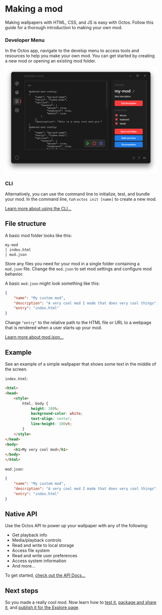 # Making a mod

Making wallpapers with HTML, CSS, and JS is easy with Octos. Follow this guide for a thorough introduction to making your own mod.

### Developer Menu

In the Octos app, navigate to the develop menu to access tools and resources to help you make your own mod. You can get started by creating a new mod or opening an existing mod folder.

![Develop menu](../img/gallery/develop-menu.png)

### CLI

Alternatively, you can use the command line to initialize, test, and bundle your mod. In the command line, run `octos init [name]` to create a new mod.

[Learn more about using the CLI...](?t=using-the-cli)

## File structure
A basic mod folder looks like this:
```text
my-mod
| index.html
| mod.json
```
Store any files you need for your mod in a single folder containing a `mod.json` file. Change the `mod.json` to set mod settings and configure mod behavior.

A basic `mod.json` might look something like this:
```json
{
    "name": "My custom mod",
    "description": "A very cool mod I made that does very cool things",
    "entry": "index.html"
}
```
Change `"entry"` to the relative path to the HTML file or URL to a webpage that is rendered when a user starts up your mod.

[Learn more about mod.json...](?t=mod-json)

## Example
See an example of a simple wallpaper that shows some text in the middle of the screen.

`index.html`:
```html
<html>
<head>
    <style>
        html, body {
            height: 100%;
            background-color: white;
            text-align: center;
            line-height: 100vh;
        }
    </style>
</head>
<body>
    <h1>My very cool mod</h1>
</body>
</html>
```
`mod.json`:
```json
{
    "name": "My custom mod",
    "description": "A very cool mod I made that does very cool things",
    "entry": "index.html"
}
```

## Native API
Use the Octos API to power up your wallpaper with any of the following:
- Get playback info
- Media/playback controls
- Read and write to local storage
- Access file system
- Read and write user preferences
- Access system information
- And more...

To get started, [check out the API Docs...](?t=using-api)

## Next steps

So you made a really cool mod. Now learn how to [test it](?t=testing), [package and share it](?t=packaging), and [publish it for the Explore page](?t=publishing).